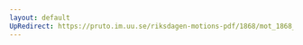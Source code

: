 ```yaml
---
layout: default
UpRedirect: https://pruto.im.uu.se/riksdagen-motions-pdf/1868/mot_1868__fk__87.pdf
---
```

